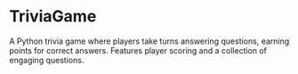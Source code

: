 # TriviaGame
A Python trivia game where players take turns answering questions, earning points for correct answers. Features player scoring and a collection of engaging questions.
